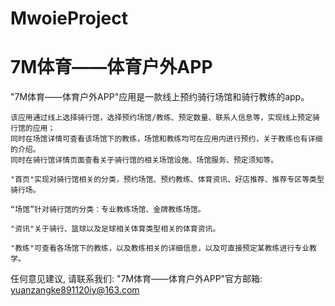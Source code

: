 # MwoieProject
# 7M体育——体育户外APP

  "7M体育——体育户外APP"应用是一款线上预约骑行场馆和骑行教练的app。
    
    该应用通过线上选择骑行馆，选择预约场馆/教练、预定数量、联系人信息等，实现线上预定骑行馆的应用；
    同时在场馆详情可查看该场馆下的教练，场馆和教练均可在应用内进行预约，关于教练也有详细的介绍。
    同时在骑行馆详情页面查看关于骑行馆的相关场馆设施、场馆服务、预定须知等。
    
    "首页"实现对骑行馆相关的分类，预约场馆、预约教练、体育资讯、好店推荐、推荐专区等类型骑行场。
    
    “场馆”针对骑行馆的分类：专业教练场馆、金牌教练场馆。
    
    "资讯"关于骑行、篮球以及足球相关体育类型相关的体育资讯。
    
    "教练"可查看各场馆下的教练，以及教练相关的详细信息，以及可直接预定某教练进行专业教学。

   任何意见建议, 请联系我们: 
   "7M体育——体育户外APP"官方邮箱: yuanzangke891120iy@163.com
